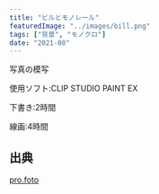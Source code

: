 ```yaml
---
title: "ビルとモノレール"
featuredImage: "../images/bill.png"
tags: ["背景", "モノクロ"]
date: "2021-08"
---
```


写真の模写

使用ソフト:CLIP STUDIO PAINT EX

下書き:2時間

線画:4時間

## 出典
[pro.foto](https://pro-foto.jp/free/product_info.php/cPath/21_50_116/products_id/2672)

